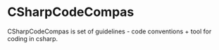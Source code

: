 # CSharpCodeCompas

CSharpCodeCompas is set of guidelines - code conventions + tool for coding in csharp.